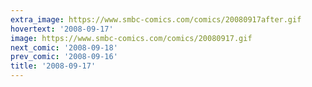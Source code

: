 ```yaml
---
extra_image: https://www.smbc-comics.com/comics/20080917after.gif
hovertext: '2008-09-17'
image: https://www.smbc-comics.com/comics/20080917.gif
next_comic: '2008-09-18'
prev_comic: '2008-09-16'
title: '2008-09-17'
---
```


